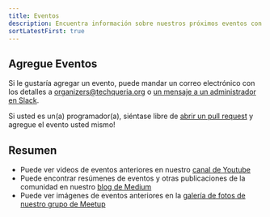 ```yaml
---
title: Eventos
description: Encuentra información sobre nuestros próximos eventos con otros Latinx en tecnología.
sortLatestFirst: true
---
```


## Agregue Eventos

Si le gustaría agregar un evento, puede mandar un correo electrónico con los detalles a [organizers@techqueria.org](mailto:organizers@techqueria.org) o [un mensaje a un administrador en Slack](/communities/slack/).

Si usted es un(a) programador(a), siéntase libre de [abrir un pull request](https://github.com/techqueria/website/compare) y agregue el evento usted mismo!

## Resumen

- Puede ver videos de eventos anteriores en nuestro [canal de Youtube](https://www.youtube.com/channel/UCUhXR0BOgyqrS1E_Sr4PVjQ)
- Puede encontrar resúmenes de eventos y otras publicaciones de la comunidad en nuestro [blog de Medium](https://blog.techqueria.org)
- Puede ver imágenes de eventos anteriores en la [galería de fotos de nuestro grupo de Meetup](https://www.meetup.com/Latinos-in-Tech-Bay-Area/photos/)
